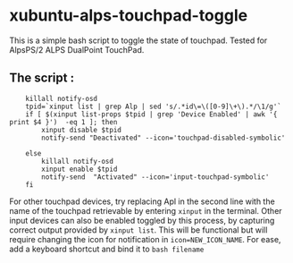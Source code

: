 # xubuntu-alps-touchpad-toggle

This is a simple bash script to toggle the state of touchpad. Tested for  AlpsPS/2 ALPS DualPoint TouchPad.

The script :
------------------------------------------------------------------------------------------------------------
		killall notify-osd
		tpid=`xinput list | grep Alp | sed 's/.*id\=\([0-9]\+\).*/\1/g'`
		if [ $(xinput list-props $tpid | grep 'Device Enabled' | awk '{ print $4 }')  -eq 1 ]; then
			xinput disable $tpid  
			notify-send "Deactivated" --icon='touchpad-disabled-symbolic'

		else
			killall notify-osd
			xinput enable $tpid
			notify-send  "Activated" --icon='input-touchpad-symbolic'
		fi
		
	
For other touchpad devices, try replacing Apl in the second line with the name of the touchpad retrievable by entering `xinput` in the terminal.
Other input devices can also be enabled toggled by this process, by capturing correct output provided by `xinput list`. This will be functional but will require changing the icon for notification in `icon=NEW_ICON_NAME`.
For ease, add a keyboard shortcut and bind it to `bash filename`
